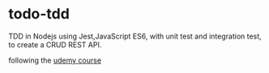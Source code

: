 # todo-tdd

TDD in Nodejs using Jest,JavaScript ES6, with unit test and integration test, to create a CRUD REST API.

following the [udemy course](https://www.udemy.com/course/nodejs-unit-testing-and-integration-testing-with-express-and-jest/)

